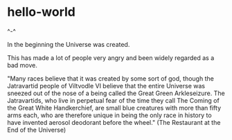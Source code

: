 # hello-world
^-^

In the beginning the Universe was created. 

This has made a lot of people very angry and been widely regarded as a bad move.

"Many races believe that it was created by some sort of god, though the Jatravartid people of Viltvodle VI believe that the entire Universe was sneezed out of the nose of a being called the Great Green Arkleseizure. The Jatravartids, who live in perpetual fear of the time they call The Coming of the Great White Handkerchief, are small blue creatures with more than fifty arms each, who are therefore unique in being the only race in history to have invented aerosol deodorant before the wheel." (The Restaurant at the End of the Universe)
